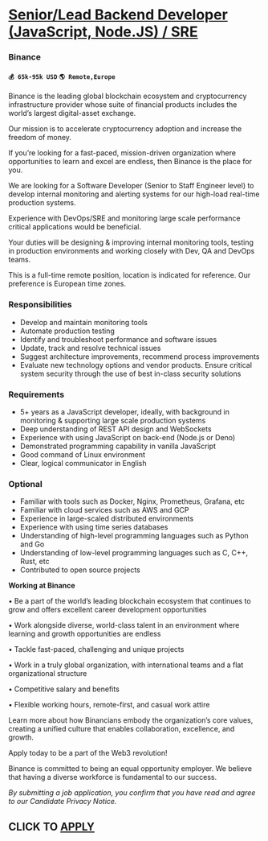 # [Senior/Lead Backend Developer (JavaScript, Node.JS) / SRE](https://www.remotewlb.com/apply/senior-lead-backend-developer-javascript-node-js-sre)  
### Binance  
#### `💰 65k-95k USD` `🌎 Remote,Europe`  

Binance is the leading global blockchain ecosystem and cryptocurrency infrastructure provider whose suite of financial products includes the world’s largest digital-asset exchange.

Our mission is to accelerate cryptocurrency adoption and increase the freedom of money.

  

If you’re looking for a fast-paced, mission-driven organization where opportunities to learn and excel are endless, then Binance is the place for you.

  

We are looking for a Software Developer (Senior to Staff Engineer level) to develop internal monitoring and alerting systems for our high-load real-time production systems.

Experience with DevOps/SRE and monitoring large scale performance critical applications would be beneficial.

  

Your duties will be designing & improving internal monitoring tools, testing in production environments and working closely with Dev, QA and DevOps teams.

  

This is a full-time remote position, location is indicated for reference. Our preference is European time zones.

### Responsibilities

  * Develop and maintain monitoring tools
  * Automate production testing
  * Identify and troubleshoot performance and software issues
  * Update, track and resolve technical issues
  * Suggest architecture improvements, recommend process improvements
  * Evaluate new technology options and vendor products. Ensure critical system security through the use of best in-class security solutions

### Requirements

  * 5+ years as a JavaScript developer, ideally, with background in monitoring & supporting large scale production systems
  * Deep understanding of REST API design and WebSockets
  * Experience with using JavaScript on back-end (Node.js or Deno)
  * Demonstrated programming capability in vanilla JavaScript
  * Good command of Linux environment
  * Clear, logical communicator in English

### Optional

  * Familiar with tools such as Docker, Nginx, Prometheus, Grafana, etc
  * Familiar with cloud services such as AWS and GCP
  * Experience in large-scaled distributed environments
  * Experience with using time series databases
  * Understanding of high-level programming languages such as Python and Go
  * Understanding of low-level programming languages such as C, C++, Rust, etc
  * Contributed to open source projects

 **Working at Binance**

• Be a part of the world’s leading blockchain ecosystem that continues to grow and offers excellent career development opportunities

• Work alongside diverse, world-class talent in an environment where learning and growth opportunities are endless

• Tackle fast-paced, challenging and unique projects

• Work in a truly global organization, with international teams and a flat organizational structure

• Competitive salary and benefits

• Flexible working hours, remote-first, and casual work attire

  

Learn more about how Binancians embody the organization’s core values, creating a unified culture that enables collaboration, excellence, and growth.

  

Apply today to be a part of the Web3 revolution!

  

Binance is committed to being an equal opportunity employer. We believe that having a diverse workforce is fundamental to our success.

  

_By submitting a job application, you confirm that you have read and agree to our Candidate Privacy Notice._

  
## CLICK TO [APPLY](https://www.remotewlb.com/apply/senior-lead-backend-developer-javascript-node-js-sre)

